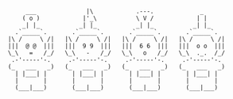             ___              |\            .---.             _
           ( o )            |'_\           \ V /            | |
           _| |_           _| |_           _| |_           _| |_
         .`_____`.       .`_____`.       .`_____`.       .`_____`.
       |\ /     \ /|   |\ /     \ /|   |\ /     \ /|   |\ /     \ /|
       |||  @ @  |||   |||  9 9  |||   |||  6 6  |||   |||  o o  |||
       \_\   =   /_/   \_\   -   /_/   \_\   o   /_/   \_\  ._.  /_/
        .-'-----'-.     .-'-----'-.     .-'-----'-.     .-'-----'-.
       (_   ___   _)   (_   ___   _)   (_   ___   _)   (_   ___   _)
         | |___| |       | |___| |       | |___| |       | |___| |
         |       |       |       |       |       |       |       |
         (___|___)       (___|___)       (___|___)       (___|___)
